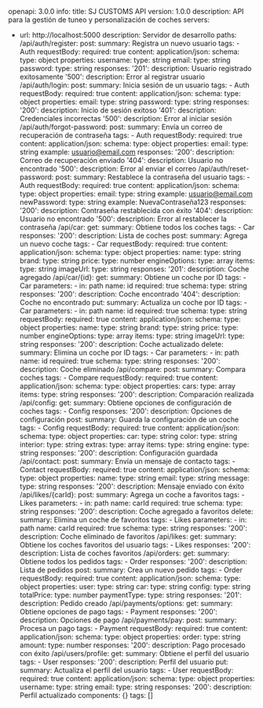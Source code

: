 openapi: 3.0.0
info:
  title: SJ CUSTOMS API
  version: 1.0.0
  description: API para la gestión de tuneo y personalización de coches
servers:
  - url: http://localhost:5000
    description: Servidor de desarrollo
paths:
  /api/auth/register:
    post:
      summary: Registra un nuevo usuario
      tags:
        - Auth
      requestBody:
        required: true
        content:
          application/json:
            schema:
              type: object
              properties:
                username:
                  type: string
                email:
                  type: string
                password:
                  type: string
      responses:
        '201':
          description: Usuario registrado exitosamente
        '500':
          description: Error al registrar usuario
  /api/auth/login:
    post:
      summary: Inicia sesión de un usuario
      tags:
        - Auth
      requestBody:
        required: true
        content:
          application/json:
            schema:
              type: object
              properties:
                email:
                  type: string
                password:
                  type: string
      responses:
        '200':
          description: Inicio de sesión exitoso
        '401':
          description: Credenciales incorrectas
        '500':
          description: Error al iniciar sesión
  /api/auth/forgot-password:
    post:
      summary: Envía un correo de recuperación de contraseña
      tags:
        - Auth
      requestBody:
        required: true
        content:
          application/json:
            schema:
              type: object
              properties:
                email:
                  type: string
                  example: usuario@email.com
      responses:
        '200':
          description: Correo de recuperación enviado
        '404':
          description: Usuario no encontrado
        '500':
          description: Error al enviar el correo
  /api/auth/reset-password:
    post:
      summary: Restablece la contraseña del usuario
      tags:
        - Auth
      requestBody:
        required: true
        content:
          application/json:
            schema:
              type: object
              properties:
                email:
                  type: string
                  example: usuario@email.com
                newPassword:
                  type: string
                  example: NuevaContraseña123
      responses:
        '200':
          description: Contraseña restablecida con éxito
        '404':
          description: Usuario no encontrado
        '500':
          description: Error al restablecer la contraseña
  /api/car:
    get:
      summary: Obtiene todos los coches
      tags:
        - Car
      responses:
        '200':
          description: Lista de coches
    post:
      summary: Agrega un nuevo coche
      tags:
        - Car
      requestBody:
        required: true
        content:
          application/json:
            schema:
              type: object
              properties:
                name:
                  type: string
                brand:
                  type: string
                price:
                  type: number
                engineOptions:
                  type: array
                  items:
                    type: string
                imageUrl:
                  type: string
      responses:
        '201':
          description: Coche agregado
  /api/car/{id}:
    get:
      summary: Obtiene un coche por ID
      tags:
        - Car
      parameters:
        - in: path
          name: id
          required: true
          schema:
            type: string
      responses:
        '200':
          description: Coche encontrado
        '404':
          description: Coche no encontrado
    put:
      summary: Actualiza un coche por ID
      tags:
        - Car
      parameters:
        - in: path
          name: id
          required: true
          schema:
            type: string
      requestBody:
        required: true
        content:
          application/json:
            schema:
              type: object
              properties:
                name:
                  type: string
                brand:
                  type: string
                price:
                  type: number
                engineOptions:
                  type: array
                  items:
                    type: string
                imageUrl:
                  type: string
      responses:
        '200':
          description: Coche actualizado
    delete:
      summary: Elimina un coche por ID
      tags:
        - Car
      parameters:
        - in: path
          name: id
          required: true
          schema:
            type: string
      responses:
        '200':
          description: Coche eliminado
  /api/compare:
    post:
      summary: Compara coches
      tags:
        - Compare
      requestBody:
        required: true
        content:
          application/json:
            schema:
              type: object
              properties:
                cars:
                  type: array
                  items:
                    type: string
      responses:
        '200':
          description: Comparación realizada
  /api/config:
    get:
      summary: Obtiene opciones de configuración de coches
      tags:
        - Config
      responses:
        '200':
          description: Opciones de configuración
    post:
      summary: Guarda la configuración de un coche
      tags:
        - Config
      requestBody:
        required: true
        content:
          application/json:
            schema:
              type: object
              properties:
                car:
                  type: string
                color:
                  type: string
                interior:
                  type: string
                extras:
                  type: array
                  items:
                    type: string
                engine:
                  type: string
      responses:
        '200':
          description: Configuración guardada
  /api/contact:
    post:
      summary: Envía un mensaje de contacto
      tags:
        - Contact
      requestBody:
        required: true
        content:
          application/json:
            schema:
              type: object
              properties:
                name:
                  type: string
                email:
                  type: string
                message:
                  type: string
      responses:
        '200':
          description: Mensaje enviado con éxito
  /api/likes/{carId}:
    post:
      summary: Agrega un coche a favoritos
      tags:
        - Likes
      parameters:
        - in: path
          name: carId
          required: true
          schema:
            type: string
      responses:
        '200':
          description: Coche agregado a favoritos
    delete:
      summary: Elimina un coche de favoritos
      tags:
        - Likes
      parameters:
        - in: path
          name: carId
          required: true
          schema:
            type: string
      responses:
        '200':
          description: Coche eliminado de favoritos
  /api/likes:
    get:
      summary: Obtiene los coches favoritos del usuario
      tags:
        - Likes
      responses:
        '200':
          description: Lista de coches favoritos
  /api/orders:
    get:
      summary: Obtiene todos los pedidos
      tags:
        - Order
      responses:
        '200':
          description: Lista de pedidos
    post:
      summary: Crea un nuevo pedido
      tags:
        - Order
      requestBody:
        required: true
        content:
          application/json:
            schema:
              type: object
              properties:
                user:
                  type: string
                car:
                  type: string
                config:
                  type: string
                totalPrice:
                  type: number
                paymentType:
                  type: string
      responses:
        '201':
          description: Pedido creado
  /api/payments/options:
    get:
      summary: Obtiene opciones de pago
      tags:
        - Payment
      responses:
        '200':
          description: Opciones de pago
  /api/payments/pay:
    post:
      summary: Procesa un pago
      tags:
        - Payment
      requestBody:
        required: true
        content:
          application/json:
            schema:
              type: object
              properties:
                order:
                  type: string
                amount:
                  type: number
      responses:
        '200':
          description: Pago procesado con éxito
  /api/users/profile:
    get:
      summary: Obtiene el perfil del usuario
      tags:
        - User
      responses:
        '200':
          description: Perfil del usuario
    put:
      summary: Actualiza el perfil del usuario
      tags:
        - User
      requestBody:
        required: true
        content:
          application/json:
            schema:
              type: object
              properties:
                username:
                  type: string
                email:
                  type: string
      responses:
        '200':
          description: Perfil actualizado
components: {}
tags: []
